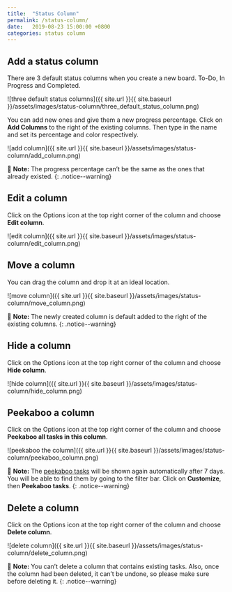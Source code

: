 ```yaml
---
title:  "Status Column"
permalink: /status-column/
date:   2019-08-23 15:00:00 +0800
categories: status column
---
```

## Add a status column 
There are 3 default status columns when you create a new board. To-Do, In Progress and Completed.

![three default status columns]({{ site.url }}{{ site.baseurl }}/assets/images/status-column/three_default_status_column.png)

You can add new ones and give them a new progress percentage. Click on **Add Columns** to the right of the existing columns. Then type in the name and set its percentage and color respectively. 


![add column]({{ site.url }}{{ site.baseurl }}/assets/images/status-column/add_column.png)

📝 **Note:** The progress percentage can’t be the same as the ones that already existed. 
{: .notice--warning}

## Edit a column 

Click on the Options icon at the top right corner of the column and choose **Edit column**.

![edit column]({{ site.url }}{{ site.baseurl }}/assets/images/status-column/edit_column.png)


## Move a column 
You can drag the column and drop it at an ideal location. 


![move column]({{ site.url }}{{ site.baseurl }}/assets/images/status-column/move_column.png)

📝 **Note:** The newly created column is default added to the right of the existing columns. 
{: .notice--warning}


## Hide a column 
Click on the Options icon at the top right corner of the column and choose **Hide column**.

![hide column]({{ site.url }}{{ site.baseurl }}/assets/images/status-column/hide_column.png)

## Peekaboo a column 

Click on the Options icon at the top right corner of the column and choose **Peekaboo all tasks in this column**.

![peekaboo the column]({{ site.url }}{{ site.baseurl }}/assets/images/status-column/peekaboo_column.png)

📝 **Note:** The [peekaboo tasks](/guide/peekaboo/) will be shown again automatically after 7 days. You will be able to find them by going to the filter bar. Click on **Customize**, then **Peekaboo tasks**.
{: .notice--warning}


## Delete a column 

Click on the Options icon at the top right corner of the column and choose **Delete column**.

![delete column]({{ site.url }}{{ site.baseurl }}/assets/images/status-column/delete_column.png)

📝 **Note:** You can’t delete a column that contains existing tasks. Also, once the column had been deleted, it can’t be undone, so please make sure before deleting it. 
{: .notice--warning}